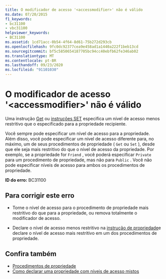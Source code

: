 ```yaml
---
title: O modificador de acesso '<accessmodifier>' não é válido
ms.date: 07/20/2015
f1_keywords:
- bc31100
- vbc31100
helpviewer_keywords:
- BC31100
ms.assetid: 1cd71acc-0b54-4f64-8d61-75b272d293cb
ms.openlocfilehash: 9fc0dc92377cea9e458ad1a1440a222f1beb13cd
ms.sourcegitcommit: bf5c5850654187705bc94cc40ebfb62fe346ab02
ms.translationtype: MT
ms.contentlocale: pt-BR
ms.lasthandoff: 09/23/2020
ms.locfileid: "91101030"
---
```

# <a name="access-modifier-accessmodifier-is-not-valid"></a>O modificador de acesso '\<accessmodifier>' não é válido

Uma instrução [Get](../language-reference/statements/get-statement.md) ou [instruções SET](../language-reference/statements/set-statement.md) especifica um nível de acesso menos restritivo que o especificado para a propriedade recipiente.  
  
 Você sempre pode especificar um nível de acesso para a propriedade. Além disso, você pode especificar um nível de acesso diferente para, no máximo, um de seus procedimentos de propriedade ( `Get` ou `Set` ), desde que ele seja mais restritivo do que o nível de acesso da propriedade. Por exemplo, se a propriedade for `Friend` , você poderá especificar `Private` para um procedimento de propriedade, mas não para `Public` . Você não pode especificar níveis de acesso para ambos os procedimentos de propriedade.  
  
 **ID do erro:** BC31100  
  
## <a name="to-correct-this-error"></a>Para corrigir este erro  
  
- Torne o nível de acesso para o procedimento de propriedade mais restritivo do que para a propriedade, ou remova totalmente o modificador de acesso.  
  
- Declare o nível de acesso menos restritivo na [instrução de propriedade](../language-reference/statements/property-statement.md)e declare o nível de acesso mais restritivo em um dos procedimentos de propriedade.  
  
## <a name="see-also"></a>Confira também

- [Procedimentos de propriedade](../programming-guide/language-features/procedures/property-procedures.md)
- [Como declarar uma propriedade com níveis de acesso mistos](../programming-guide/language-features/procedures/how-to-declare-a-property-with-mixed-access-levels.md)
